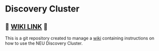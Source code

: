 Discovery Cluster
==================


## :notebook: [WIKI LINK](https://github.com/neu-spiral/Discovery-Cluster/wiki) :notebook:

This is a git repository created to manage a [wiki](https://github.com/neu-spiral/Discovery-Cluster/wiki) containing instructions on how to use the NEU Discovery Cluster.  
